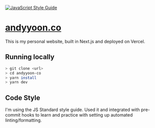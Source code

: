 [![JavaScript Style Guide](https://cdn.rawgit.com/standard/standard/master/badge.svg)](https://github.com/standard/standard)

# [andyyoon.co](https://andyyoon.co)

This is my personal website, built in Next.js and deployed on Vercel.

## Running locally

```bash
> git clone <url>
> cd andyyoon-co
> yarn install
> yarn dev
```

## Code Style

I'm using the JS Standard style guide. Used it and integrated with pre-commit hooks to learn and practice with setting up automated linting/formatting.

